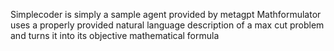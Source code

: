 Simplecoder is simply a sample agent provided by metagpt
Mathformulator uses a properly provided natural language description of a max cut problem and turns it into its objective mathematical formula
